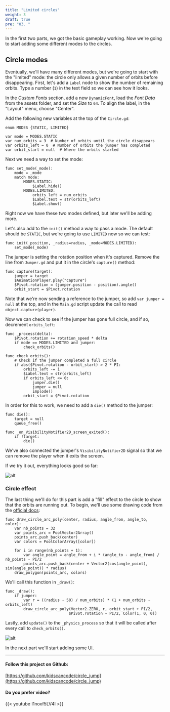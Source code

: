 ```yaml
---
title: "Limited circles"
weight: 3
draft: true
pre: "03. "
---
```


In the first two parts, we got the basic gameplay working. Now we're going to start adding some different modes to the circles.

## Circle modes

Eventually, we'll have many different modes, but we're going to start with the "limited" mode: the circle only allows a given number of orbits before disappearing. First, let's add a `Label` node to show the number of remaining orbits. Type a number (`1`) in the text field so we can see how it looks.

In the _Custom Fonts_ section, add a new `DynamicFont`, load the _Font Data_ from the assets folder, and set the _Size_ to `64`. To align the label, in the "Layout" menu, choose "Center".

Add the following new variables at the top of the `Circle.gd`:

```gdscript
enum MODES {STATIC, LIMITED}

var mode = MODES.STATIC
var num_orbits = 3  # Number of orbits until the circle disappears
var orbits_left = 0  # Number of orbits the jumper has completed
var orbit_start = null  # Where the orbits started
```

Next we need a way to set the mode:

```gdscript
func set_mode(_mode):
    mode = _mode
    match mode:
        MODES.STATIC:
            $Label.hide()
        MODES.LIMITED:
            orbits_left = num_orbits
            $Label.text = str(orbits_left)
            $Label.show()
```

Right now we have these two modes defined, but later we'll be adding more.

Let's also add to the `init()` method a way to pass a mode. The default should be `STATIC`, but we're going to use `LIMITED` now so we can test:

```gdscript
func init(_position, _radius=radius, _mode=MODES.LIMITED):
    set_mode(_mode)
```

The jumper is setting the rotation position when it's captured. Remove the line from `Jumper.gd` and put it in the circle's `capture()` method:

```gdscript
func capture(target):
    jumper = target
    $AnimationPlayer.play("capture")
    $Pivot.rotation = (jumper.position - position).angle()
    orbit_start = $Pivot.rotation
```

Note that we're now sending a reference to the jumper, so add `var jumper = null` at the top, and in the `Main.gd` script update the call to read `object.capture(player)`.

Now we can check to see if the jumper has gone full circle, and if so, decrement `orbits_left`:

```gdscript
func _process(delta):
    $Pivot.rotation += rotation_speed * delta
    if mode == MODES.LIMITED and jumper:
        check_orbits()

func check_orbits():
    # Check if the jumper completed a full circle
    if abs($Pivot.rotation - orbit_start) > 2 * PI:
        orbits_left -= 1
        $Label.text = str(orbits_left)
        if orbits_left <= 0:
            jumper.die()
            jumper = null
            implode()
        orbit_start = $Pivot.rotation
```

In order for this to work, we need to add a `die()` method to the jumper:

```gdscript
func die():
    target = null
    queue_free()

func _on_VisibilityNotifier2D_screen_exited():
    if !target:
        die()
```

We've also connected the jumper's `VisibilityNotifier2D` signal so that we can remove the player when it exits the screen.

If we try it out, everything looks good so far:

![alt](/godot_recipes/img/cj_03_01.gif)

### Circle effect

The last thing we'll do for this part is add a "fill" effect to the circle to show that the orbits are running out. To begin, we'll use some drawing code from the [official docs](https://docs.godotengine.org/en/latest/tutorials/2d/custom_drawing_in_2d.html#arc-polygon-function):


```gdscript
func draw_circle_arc_poly(center, radius, angle_from, angle_to, color):
    var nb_points = 32
    var points_arc = PoolVector2Array()
    points_arc.push_back(center)
    var colors = PoolColorArray([color])

    for i in range(nb_points + 1):
        var angle_point = angle_from + i * (angle_to - angle_from) / nb_points - PI/2
        points_arc.push_back(center + Vector2(cos(angle_point), sin(angle_point)) * radius)
    draw_polygon(points_arc, colors)
```

We'll call this function in `_draw()`:

```gdscript
func _draw():
    if jumper:
        var r = ((radius - 50) / num_orbits) * (1 + num_orbits - orbits_left)
        draw_circle_arc_poly(Vector2.ZERO, r, orbit_start + PI/2,
                            $Pivot.rotation + PI/2, Color(1, 0, 0))
```

Lastly, add `update()` to the `_physics_process` so that it will be called after every call to `check_orbits()`.

![alt](/godot_recipes/img/cj_03_02.gif)

In the next part we'll start adding some UI.

----------

#### Follow this project on Github:

[https://github.com/kidscancode/circle_jump](https://github.com/kidscancode/circle_jump)

#### Do you prefer video?

{{< youtube I1noxf5LV4I >}}